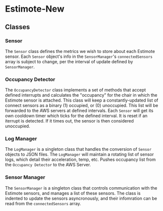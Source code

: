 # Estimote-New

## Classes

### Sensor
The `Sensor` class defines the metrics we wish to store
about each Estimote sensor. Each `Sensor` object's info in 
the `SensorManager`'s `connectedSensors` array is subject to 
change, per the interval of update defined by `SensorManager`.

### Occupancy Detector
The `OccupancyDetector` class implements a set of
methods that accept defined interrupts and calculates
the "occupancy" for the chair in which the Estimote
sensor is attached. This class will keep a constantly-updated
list of connect sensors as a binary (1) occupied, or (0) unoccupied.
This list will be forwarded to the AWS servers at defined intervals.
Each `Sensor` will get its own cooldown timer which ticks for the defined
interval. It is reset if an iterrupt is detected. If it times out, the sensor
is then considered unoccupied.

### Log Manager
The `LogManager` is a singleton class that handles the conversion of 
`Sensor` objects to JSON files. The `LogManager` will maintain a rotating 
list of sensor logs, which detail their acceleration, temp, etc. Pushes
occupancy list from the `Occupancy Detector` to the AWS Server.

### Sensor Manager
The `SensorManager` is a singleton class that controls communication
with the Estimote sensors, and manages a list of these sensors. The
class is indented to update the sensors asyncronously, and their infomration
can be read from the `connectedSensors` array.

